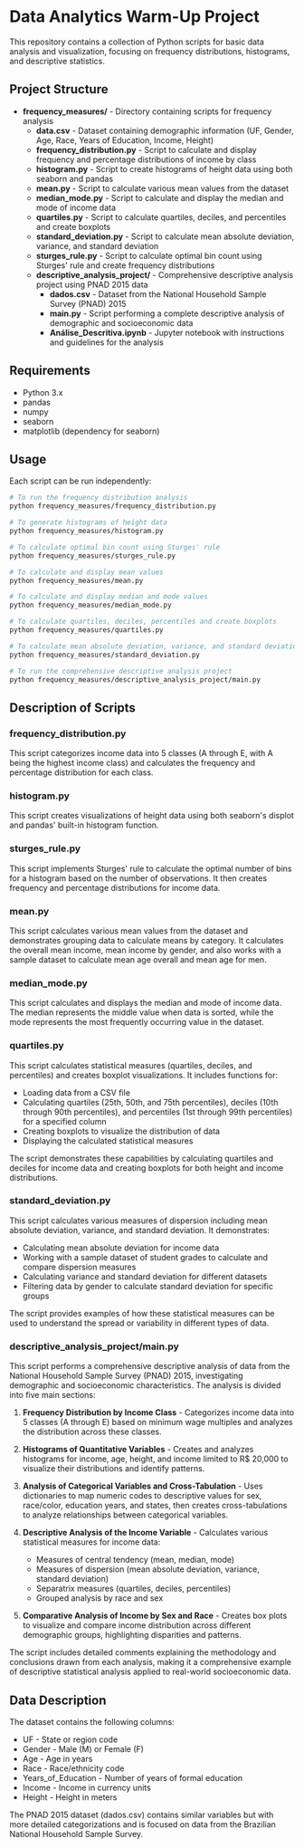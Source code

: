 # Data Analytics Warm-Up Project

This repository contains a collection of Python scripts for basic data analysis and visualization, focusing on frequency distributions, histograms, and descriptive statistics.

## Project Structure

- **frequency_measures/** - Directory containing scripts for frequency analysis
  - **data.csv** - Dataset containing demographic information (UF, Gender, Age, Race, Years of Education, Income, Height)
  - **frequency_distribution.py** - Script to calculate and display frequency and percentage distributions of income by class
  - **histogram.py** - Script to create histograms of height data using both seaborn and pandas
  - **mean.py** - Script to calculate various mean values from the dataset
  - **median_mode.py** - Script to calculate and display the median and mode of income data
  - **quartiles.py** - Script to calculate quartiles, deciles, and percentiles and create boxplots
  - **standard_deviation.py** - Script to calculate mean absolute deviation, variance, and standard deviation
  - **sturges_rule.py** - Script to calculate optimal bin count using Sturges' rule and create frequency distributions
  - **descriptive_analysis_project/** - Comprehensive descriptive analysis project using PNAD 2015 data
    - **dados.csv** - Dataset from the National Household Sample Survey (PNAD) 2015
    - **main.py** - Script performing a complete descriptive analysis of demographic and socioeconomic data
    - **Análise_Descritiva.ipynb** - Jupyter notebook with instructions and guidelines for the analysis

## Requirements

- Python 3.x
- pandas
- numpy
- seaborn
- matplotlib (dependency for seaborn)

## Usage

Each script can be run independently:

```bash
# To run the frequency distribution analysis
python frequency_measures/frequency_distribution.py

# To generate histograms of height data
python frequency_measures/histogram.py

# To calculate optimal bin count using Sturges' rule
python frequency_measures/sturges_rule.py

# To calculate and display mean values
python frequency_measures/mean.py

# To calculate and display median and mode values
python frequency_measures/median_mode.py

# To calculate quartiles, deciles, percentiles and create boxplots
python frequency_measures/quartiles.py

# To calculate mean absolute deviation, variance, and standard deviation
python frequency_measures/standard_deviation.py

# To run the comprehensive descriptive analysis project
python frequency_measures/descriptive_analysis_project/main.py
```

## Description of Scripts

### frequency_distribution.py

This script categorizes income data into 5 classes (A through E, with A being the highest income class) and calculates the frequency and percentage distribution for each class.

### histogram.py

This script creates visualizations of height data using both seaborn's displot and pandas' built-in histogram function.

### sturges_rule.py

This script implements Sturges' rule to calculate the optimal number of bins for a histogram based on the number of observations. It then creates frequency and percentage distributions for income data.

### mean.py

This script calculates various mean values from the dataset and demonstrates grouping data to calculate means by category. It calculates the overall mean income, mean income by gender, and also works with a sample dataset to calculate mean age overall and mean age for men.

### median_mode.py

This script calculates and displays the median and mode of income data. The median represents the middle value when data is sorted, while the mode represents the most frequently occurring value in the dataset.

### quartiles.py

This script calculates statistical measures (quartiles, deciles, and percentiles) and creates boxplot visualizations. It includes functions for:
- Loading data from a CSV file
- Calculating quartiles (25th, 50th, and 75th percentiles), deciles (10th through 90th percentiles), and percentiles (1st through 99th percentiles) for a specified column
- Creating boxplots to visualize the distribution of data
- Displaying the calculated statistical measures

The script demonstrates these capabilities by calculating quartiles and deciles for income data and creating boxplots for both height and income distributions.

### standard_deviation.py

This script calculates various measures of dispersion including mean absolute deviation, variance, and standard deviation. It demonstrates:
- Calculating mean absolute deviation for income data
- Working with a sample dataset of student grades to calculate and compare dispersion measures
- Calculating variance and standard deviation for different datasets
- Filtering data by gender to calculate standard deviation for specific groups

The script provides examples of how these statistical measures can be used to understand the spread or variability in different types of data.

### descriptive_analysis_project/main.py

This script performs a comprehensive descriptive analysis of data from the National Household Sample Survey (PNAD) 2015, investigating demographic and socioeconomic characteristics. The analysis is divided into five main sections:

1. **Frequency Distribution by Income Class** - Categorizes income data into 5 classes (A through E) based on minimum wage multiples and analyzes the distribution across these classes.

2. **Histograms of Quantitative Variables** - Creates and analyzes histograms for income, age, height, and income limited to R$ 20,000 to visualize their distributions and identify patterns.

3. **Analysis of Categorical Variables and Cross-Tabulation** - Uses dictionaries to map numeric codes to descriptive values for sex, race/color, education years, and states, then creates cross-tabulations to analyze relationships between categorical variables.

4. **Descriptive Analysis of the Income Variable** - Calculates various statistical measures for income data:
   - Measures of central tendency (mean, median, mode)
   - Measures of dispersion (mean absolute deviation, variance, standard deviation)
   - Separatrix measures (quartiles, deciles, percentiles)
   - Grouped analysis by race and sex

5. **Comparative Analysis of Income by Sex and Race** - Creates box plots to visualize and compare income distribution across different demographic groups, highlighting disparities and patterns.

The script includes detailed comments explaining the methodology and conclusions drawn from each analysis, making it a comprehensive example of descriptive statistical analysis applied to real-world socioeconomic data.

## Data Description

The dataset contains the following columns:
- UF - State or region code
- Gender - Male (M) or Female (F)
- Age - Age in years
- Race - Race/ethnicity code
- Years_of_Education - Number of years of formal education
- Income - Income in currency units
- Height - Height in meters

The PNAD 2015 dataset (dados.csv) contains similar variables but with more detailed categorizations and is focused on data from the Brazilian National Household Sample Survey.